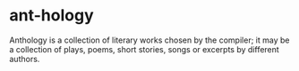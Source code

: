 # ant-hology
Anthology is a collection of literary works chosen by the compiler; it may be a collection of plays, poems, short stories, songs or excerpts by different authors.
